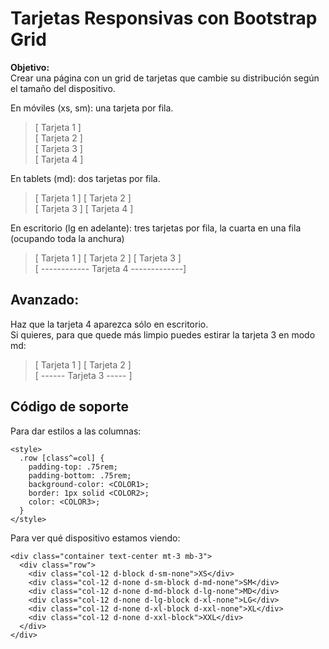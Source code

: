 # Tarjetas Responsivas con Bootstrap Grid

**Objetivo:**  
Crear una página con un grid de tarjetas que cambie su distribución según el tamaño del dispositivo.

En móviles (xs, sm): una tarjeta por fila.  
> [ Tarjeta 1 ]  
[ Tarjeta 2 ]  
[ Tarjeta 3 ]  
[ Tarjeta 4 ]

En tablets (md): dos tarjetas por fila.
> [ Tarjeta 1 ]  [ Tarjeta 2 ]  
[ Tarjeta 3 ] [ Tarjeta 4 ]

En escritorio (lg en adelante): tres tarjetas por fila, la cuarta en una fila (ocupando toda la anchura)
> [ Tarjeta 1 ]  [ Tarjeta 2 ] [ Tarjeta 3 ]  
 [ ------------ Tarjeta 4 -------------]

## Avanzado:
Haz que la tarjeta 4 aparezca sólo en escritorio.  
Si quieres, para que quede más limpio puedes estirar la tarjeta 3 en modo md:
> [ Tarjeta 1 ]  [ Tarjeta 2 ]  
[ ------ Tarjeta 3 ----- ]

## Código de soporte
Para dar estilos a las columnas:
```
<style>
  .row [class^=col] {
    padding-top: .75rem;
    padding-bottom: .75rem;
    background-color: <COLOR1>;
    border: 1px solid <COLOR2>;
    color: <COLOR3>;
  }
</style>
```
Para ver qué dispositivo estamos viendo:
```
<div class="container text-center mt-3 mb-3">
  <div class="row">
    <div class="col-12 d-block d-sm-none">XS</div>
    <div class="col-12 d-none d-sm-block d-md-none">SM</div>
    <div class="col-12 d-none d-md-block d-lg-none">MD</div>
    <div class="col-12 d-none d-lg-block d-xl-none">LG</div>
    <div class="col-12 d-none d-xl-block d-xxl-none">XL</div>
    <div class="col-12 d-none d-xxl-block">XXL</div>
  </div>
</div>
```
